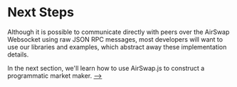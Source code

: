 # Next Steps

Although it is possible to communicate directly with peers over the AirSwap Websocket using raw JSON RPC messages, most developers will want to use our libraries and examples, which abstract away these implementation details.

In the next section, we'll learn how to use AirSwap.js to construct a programmatic market maker. [⟶](tutorials/market-maker.md)